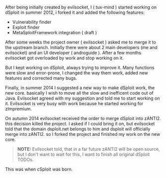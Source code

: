 After being initially created by evilsocket, I ( tux-mind ) started working on dSploit in summer 2012, i forked it and added the following features:

<ul class="collection">
  <li class="collection-item">Vulnerability finder</li>
  <li class="collection-item">Exploit finder</li>
  <li class="collection-item">MetaSploitFramework integration ( draft )</li>
</ul>

After some weeks the project owner ( evilsocket ) asked me to merge it to the upstream branch.
Initially there were about 2 main developers (me and evilsocket) and an UI developer ( androguide ).
After a few months evilsocket got overloaded by work and stop working on it.


But I kept working on dSploit, always trying to improve it.
Many functions were slow and error-prone, I changed the way them work, added new features and corrected many bugs.


Finally, in summer 2014 I suggested a new way to make dSploit work, the new core.
basically I wish to move all the slow and inefficent code out of Java.
Evilsocket agreed with my suggestion and told me to start working on it.
Evilsocket is very busy with work because he started working for zImpremium.


On autumn 2014 evilsocket received the order to merge dSploit into zANTI2.
this decision killed the project.
I asked if I could bring it on, but evilsocket told that the domain dsploit.net belongs to him 
and dsploit will officially merge into zANTI2.
so I forked the project and finished my work on the new core.

> **NOTE:** Evilsocket told, that in a far future zANTI2 will be open source,
> but I don't want to wait for this, I want to finish all original dSploit TODOs.

This was when cSploit was born.
